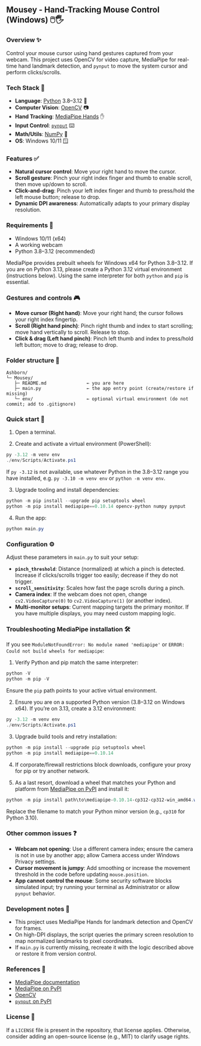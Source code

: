 ## Mousey - Hand-Tracking Mouse Control (Windows) 🖱️🖐️

### Overview ✨
Control your mouse cursor using hand gestures captured from your webcam. This project uses OpenCV for video capture, MediaPipe for real-time hand landmark detection, and `pynput` to move the system cursor and perform clicks/scrolls.

### Tech Stack 🧰
- **Language**: [Python](https://www.python.org/) 3.8–3.12 🐍
- **Computer Vision**: [OpenCV](https://opencv.org/) 📷
- **Hand Tracking**: [MediaPipe Hands](https://developers.google.com/mediapipe/solutions/vision/hand_landmarker) ✋
- **Input Control**: [`pynput`](https://pypi.org/project/pynput/) ⌨️
- **Math/Utils**: [NumPy](https://numpy.org/) 🔢
- **OS**: Windows 10/11 🪟

### Features ✅
- **Natural cursor control**: Move your right hand to move the cursor.
- **Scroll gesture**: Pinch your right index finger and thumb to enable scroll, then move up/down to scroll.
- **Click-and-drag**: Pinch your left index finger and thumb to press/hold the left mouse button; release to drop.
- **Dynamic DPI awareness**: Automatically adapts to your primary display resolution.

### Requirements 🧩
- Windows 10/11 (x64)
- A working webcam
- Python 3.8–3.12 (recommended)

MediaPipe provides prebuilt wheels for Windows x64 for Python 3.8–3.12. If you are on Python 3.13, please create a Python 3.12 virtual environment (instructions below). Using the same interpreter for both `python` and `pip` is essential.

### Gestures and controls 🎮
- **Move cursor (Right hand)**: Move your right hand; the cursor follows your right index fingertip.
- **Scroll (Right hand pinch)**: Pinch right thumb and index to start scrolling; move hand vertically to scroll. Release to stop.
- **Click & drag (Left hand pinch)**: Pinch left thumb and index to press/hold left button; move to drag; release to drop.

### Folder structure 📁
```
Ashborn/
└─ Mousey/
   ├─ README.md               ← you are here
   ├─ main.py                 ← the app entry point (create/restore if missing)
   └─ env/                    ← optional virtual environment (do not commit; add to .gitignore)
```

### Quick start 🚀
1) Open a terminal.

2) Create and activate a virtual environment (PowerShell):
```powershell
py -3.12 -m venv env
./env/Scripts/Activate.ps1
```
If `py -3.12` is not available, use whatever Python in the 3.8–3.12 range you have installed, e.g. `py -3.10 -m venv env` or `python -m venv env`.

3) Upgrade tooling and install dependencies:
```powershell
python -m pip install --upgrade pip setuptools wheel
python -m pip install mediapipe==0.10.14 opencv-python numpy pynput
```

4) Run the app:
```powershell
python main.py
```

### Configuration ⚙️
Adjust these parameters in `main.py` to suit your setup:
- **`pinch_threshold`**: Distance (normalized) at which a pinch is detected. Increase if clicks/scrolls trigger too easily; decrease if they do not trigger.
- **`scroll_sensitivity`**: Scales how fast the page scrolls during a pinch.
- **Camera index**: If the webcam does not open, change `cv2.VideoCapture(0)` to `cv2.VideoCapture(1)` (or another index).
- **Multi-monitor setups**: Current mapping targets the primary monitor. If you have multiple displays, you may need custom mapping logic.

### Troubleshooting MediaPipe installation 🛠️
If you see `ModuleNotFoundError: No module named 'mediapipe'` or `ERROR: Could not build wheels for mediapipe`:

1) Verify Python and pip match the same interpreter:
```powershell
python -V
python -m pip -V
```
Ensure the `pip` path points to your active virtual environment.

2) Ensure you are on a supported Python version (3.8–3.12 on Windows x64). If you’re on 3.13, create a 3.12 environment:
```powershell
py -3.12 -m venv env
./env/Scripts/Activate.ps1
```

3) Upgrade build tools and retry installation:
```powershell
python -m pip install --upgrade pip setuptools wheel
python -m pip install mediapipe==0.10.14
```

4) If corporate/firewall restrictions block downloads, configure your proxy for pip or try another network.

5) As a last resort, download a wheel that matches your Python and platform from [MediaPipe on PyPI](https://pypi.org/project/mediapipe/) and install it:
```powershell
python -m pip install path\to\mediapipe‑0.10.14‑cp312‑cp312‑win_amd64.whl
```
Replace the filename to match your Python minor version (e.g., `cp310` for Python 3.10).

### Other common issues ❓
- **Webcam not opening**: Use a different camera index; ensure the camera is not in use by another app; allow Camera access under Windows Privacy settings.
- **Cursor movement is jumpy**: Add smoothing or increase the movement threshold in the code before updating `mouse.position`.
- **App cannot control the mouse**: Some security software blocks simulated input; try running your terminal as Administrator or allow `pynput` behavior.

### Development notes 📝
- This project uses MediaPipe Hands for landmark detection and OpenCV for frames.
- On high-DPI displays, the script queries the primary screen resolution to map normalized landmarks to pixel coordinates.
- If `main.py` is currently missing, recreate it with the logic described above or restore it from version control.

### References 🔗
- [MediaPipe documentation](https://developers.google.com/mediapipe)
- [MediaPipe on PyPI](https://pypi.org/project/mediapipe/)
- [OpenCV](https://opencv.org/)
- [`pynput` on PyPI](https://pypi.org/project/pynput/)

### License 📄
If a `LICENSE` file is present in the repository, that license applies. Otherwise, consider adding an open-source license (e.g., MIT) to clarify usage rights.


